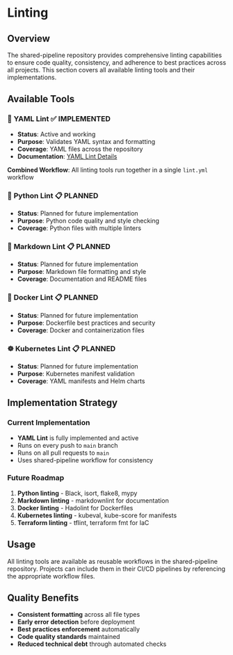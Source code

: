 # Linting

## Overview

The shared-pipeline repository provides comprehensive linting capabilities to ensure code quality, consistency, and adherence to best practices across all projects. This section covers all available linting tools and their implementations.

## Available Tools

### 📝 **YAML Lint** ✅ **IMPLEMENTED**
- **Status**: Active and working
- **Purpose**: Validates YAML syntax and formatting
- **Coverage**: YAML files across the repository
- **Documentation**: [YAML Lint Details](yaml-lint.md)

**Combined Workflow**: All linting tools run together in a single `lint.yml` workflow

### 🐍 **Python Lint** 📋 **PLANNED**
- **Status**: Planned for future implementation
- **Purpose**: Python code quality and style checking
- **Coverage**: Python files with multiple linters

### 📄 **Markdown Lint** 📋 **PLANNED**
- **Status**: Planned for future implementation
- **Purpose**: Markdown file formatting and style
- **Coverage**: Documentation and README files

### 🐳 **Docker Lint** 📋 **PLANNED**
- **Status**: Planned for future implementation
- **Purpose**: Dockerfile best practices and security
- **Coverage**: Docker and containerization files

### ☸️ **Kubernetes Lint** 📋 **PLANNED**
- **Status**: Planned for future implementation
- **Purpose**: Kubernetes manifest validation
- **Coverage**: YAML manifests and Helm charts

## Implementation Strategy

### Current Implementation
- **YAML Lint** is fully implemented and active
- Runs on every push to `main` branch
- Runs on all pull requests to `main`
- Uses shared-pipeline workflow for consistency

### Future Roadmap
1. **Python linting** - Black, isort, flake8, mypy
2. **Markdown linting** - markdownlint for documentation
3. **Docker linting** - Hadolint for Dockerfiles
4. **Kubernetes linting** - kubeval, kube-score for manifests
5. **Terraform linting** - tflint, terraform fmt for IaC

## Usage

All linting tools are available as reusable workflows in the shared-pipeline repository. Projects can include them in their CI/CD pipelines by referencing the appropriate workflow files.

## Quality Benefits

- **Consistent formatting** across all file types
- **Early error detection** before deployment
- **Best practices enforcement** automatically
- **Code quality standards** maintained
- **Reduced technical debt** through automated checks
